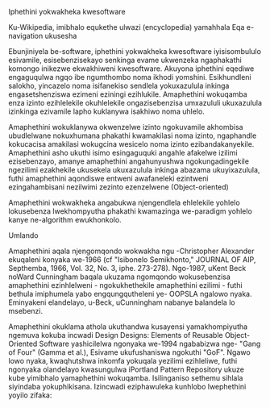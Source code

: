 Iphethini yokwakheka kwesoftware

Ku-Wikipedia, imibhalo equkethe ulwazi (encyclopedia) yamahhala
Eqa e-navigation ukusesha

Ebunjiniyela be-software, iphethini yokwakheka kwesoftware iyisisombululo esivamile, esisebenzisekayo senkinga evame ukwenzeka ngaphakathi komongo inikezwe ekwakhiweni kwesoftware. Akuyona iphethini eqediwe engaguqulwa ngqo ibe ngumthombo noma ikhodi yomshini. Esikhundleni salokho, yincazelo noma isifanekiso sendlela yokuxazulula inkinga engasetshenziswa ezimeni eziningi ezihlukile. Amaphethini wokuqamba enza izinto ezihlelekile okuhlelekile ongazisebenzisa umxazululi ukuxazulula izinkinga ezivamile lapho kuklanywa isakhiwo noma uhlelo.

Amaphethini wokuklanywa okwenzelwe izinto ngokuvamile akhombisa ubudlelwane nokuxhumana phakathi kwamakilasi noma izinto, ngaphandle kokucacisa amakilasi wokugcina wesicelo noma izinto ezibandakanyekile. Amaphethini asho ukuthi isimo esingaguquki angahle afakelwe izilimi ezisebenzayo, amanye amaphethini angahunyushwa ngokungadingekile ngezilimi ezakhekile ukusekela ukuxazulula inkinga abazama ukuyixazulula, futhi amaphethini aqondiswe entweni awafaneleki ezintweni ezingahambisani nezilwimi zezinto ezenzelwene (Object-oriented)

Amaphethini wokwakheka angabukwa njengendlela ehlelekile yohlelo lokusebenza lwekhompyutha phakathi kwamazinga we-paradigm yohlelo kanye ne-algorithm ewukhonkolo.

Umlando

Amaphethini aqala njengomqondo wokwakha ngu -Christopher Alexander ekuqaleni konyaka we-1966 (cf "Isibonelo Semikhonto," JOURNAL OF AIP, Septhemba, 1966, Vol. 32, No. 3, iphe. 273-278). Ngo-1987, uKent Beck noWard Cunningham baqala ukuzama ngomqondo wokusebenzisa amaphethini ezinhlelweni - ngokukhethekile amaphethini ezilimi - futhi bethula imiphumela yabo engqungqutheleni ye- OOPSLA ngalowo nyaka.   Eminyakeni elandelayo, u-Beck, uCunningham nabanye balandela lo msebenzi.

Amaphethini okuklama athola ukuthandwa kusayensi yamakhompiyutha ngemuva kokuba incwadi Design Designs: Elements of Reusable Object-Oriented Software yashicilelwa ngonyaka we-1994 ngababizwa nge- "Gang of Four" (Gamma et al.), Esivame ukufushaniswa ngokuthi "GoF". Ngawo lowo nyaka, kwaqhutshwa inkomfa yokuqala yezilimi ezihleliwe, futhi ngonyaka olandelayo kwasungulwa iPortland Pattern Repository ukuze kube yimibhalo yamaphethini wokuqamba. Isilinganiso sethemu sihlala siyindaba yokuphikisana. Izincwadi eziphawuleka kunhlobo lwephethini yoyilo zifaka:

